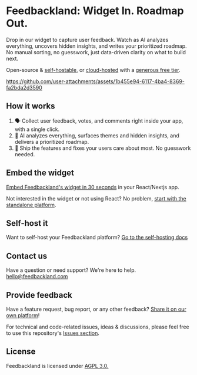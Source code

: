 # Feedbackland: Widget In. Roadmap Out.

Drop in our widget to capture user feedback. Watch as AI analyzes everything, uncovers hidden insights, and writes your prioritized roadmap. No manual sorting, no guesswork, just data-driven clarity on what to build next.

Open-source & [self-hostable](https://github.com/feedbackland/feedbackland/blob/main/SELFHOSTING.md), or [cloud-hosted](https://www.feedbackland.com) with a [generous free tier](https://www.feedbackland.com/#pricing).

https://github.com/user-attachments/assets/1b455e94-6117-4ba4-8369-fa2bda2d3590

## How it works

1. 🗣️ Collect user feedback, votes, and comments right inside your app, with a single click.
2. 🤖 AI analyzes everything, surfaces themes and hidden insights, and delivers a prioritized roadmap.
3. 🚀 Ship the features and fixes your users care about most. No guesswork needed.

## Embed the widget

[Embed Feedbackland's widget in 30 seconds](https://www.feedbackland.com/#embed) in your React/Nextjs app.

Not interested in the widget or not using React? No problem, [start with the standalone platform](https://get-started.feedbackland.com).

## Self-host it

Want to self-host your Feedbackland platform? [Go to the self-hosting docs](https://github.com/feedbackland/feedbackland/blob/main/SELFHOSTING.md)

## Contact us

Have a question or need support? We're here to help. [hello@feedbackland.com](mailto:hello@feedbackland.com)

## Provide feedback

Have a feature request, bug report, or any other feedback? [Share it on our own platform](https://dogfood.feedbackland.com)!

For technical and code-related issues, ideas & discussions, please feel free to use this repository's [Issues section](https://github.com/feedbackland/feedbackland/issues).

## License

Feedbackland is licensed under [AGPL 3.0.](https://github.com/feedbackland/feedbackland?tab=AGPL-3.0-1-ov-file)
